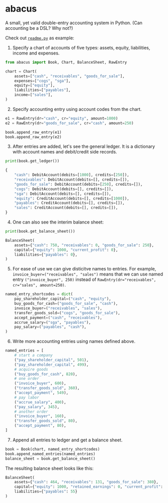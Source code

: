 # abacus

A small, yet valid double-entry accounting system in Python.
(Can accounting be a DSL? Why not?)

Check out [`readme.py`](readme.py) as example:

1. Specify a chart of accounts of five types: assets, equity, liabilities, income and expenses.

```python
from abacus import Book, Chart, BalanceSheet, RawEntry

chart = Chart(
    assets=["cash", "receivables", "goods_for_sale"],
    expenses=["cogs", "sga"],
    equity=["equity"],
    liabilities=["payables"],
    income=["sales"],
)
```

2. Specify accounting entry using account codes from the chart.

```python
e1 = RawEntry(dr="cash", cr="equity", amount=1000)
e2 = RawEntry(dr="goods_for_sale", cr="cash", amount=250)

book.append_raw_entry(e1)
book.append_raw_entry(e2)
```

3. After entries are added, let's see the general ledger.
   It is a dictionary with account names and debit/credit side records.

```python
print(book.get_ledger())

{
    "cash": DebitAccount(debits=[1000], credits=[250]),
    "receivables": DebitAccount(debits=[], credits=[]),
    "goods_for_sale": DebitAccount(debits=[250], credits=[]),
    "cogs": DebitAccount(debits=[], credits=[]),
    "sga": DebitAccount(debits=[], credits=[]),
    "equity": CreditAccount(debits=[], credits=[1000]),
    "payables": CreditAccount(debits=[], credits=[]),
    "sales": CreditAccount(debits=[], credits=[]),
}
```

4. One can also see the interim balance sheet:

```python
print(book.get_balance_sheet())

BalanceSheet(
    assets={"cash": 750, "receivables": 0, "goods_for_sale": 250},
    capital={"equity": 1000, "current_profit": 0},
    liabilities={"payables": 0},
)
```

5. For ease of use we can give disticitve names to entries.
   For example, `invoice_buyer=("receivables", "sales")` means
   that we can use named entry `("invoice_buyer", 250)` instead of
   `RawEntry(dr="receivables", cr="sales", amount=250)`.

```python
named_entry_shortcodes = dict(
    pay_shareholder_capital=("cash", "equity"),
    buy_goods_for_cash=("goods_for_sale", "cash"),
    invoice_buyer=("receivables", "sales"),
    transfer_goods_sold=("cogs", "goods_for_sale"),
    accept_payment=("cash", "receivables"),
    accrue_salary=("sga", "payables"),
    pay_salary=("payables", "cash"),
)
```

6. Write more accounting entries using names defined above.

```python
named_entries = [
    # start a company
    ("pay_shareholder_capital", 501),
    ("pay_shareholder_capital", 499),
    # acquire goods
    ("buy_goods_for_cash", 820),
    # one order
    ("invoice_buyer", 600),
    ("transfer_goods_sold", 360),
    ("accept_payment", 549),
    # pay labor
    ("accrue_salary", 400),
    ("pay_salary", 345),
    # another order
    ("invoice_buyer", 160),
    ("transfer_goods_sold", 80),
    ("accept_payment", 80),
]
```

7. Append all entries to ledger and get a balance sheet.

```python
book = Book(chart, named_entry_shortcodes)
book.append_named_entries(named_entries)
balance_sheet = book.get_balance_sheet()
```

The resulting balance sheet looks like this:

```python
BalanceSheet(
    assets={"cash": 464, "receivables": 131, "goods_for_sale": 380},
    capital={"equity": 1000, "retained_earnings": 0, "current_profit": -80},
    liabilities={"payables": 55}
)
```

